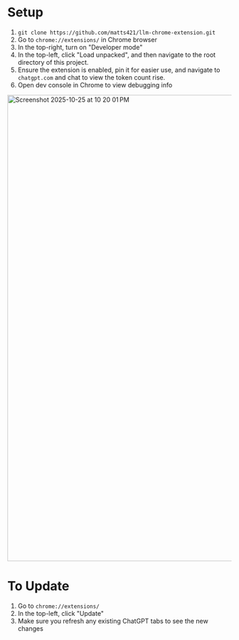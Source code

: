 # Setup

1. `git clone https://github.com/matts421/llm-chrome-extension.git`
2. Go to `chrome://extensions/` in Chrome browser
3. In the top-right, turn on "Developer mode"
4. In the top-left, click "Load unpacked", and then navigate to the root directory of this project.
5. Ensure the extension is enabled, pin it for easier use, and navigate to `chatgpt.com` and chat to view the token count rise.
6. Open dev console in Chrome to view debugging info

<img width="1614" height="1049" alt="Screenshot 2025-10-25 at 10 20 01 PM" src="https://github.com/user-attachments/assets/e768559a-df97-4660-9b1c-e3d68b5d07dd" />


# To Update

1. Go to `chrome://extensions/`
2. In the top-left, click "Update"
3. Make sure you refresh any existing ChatGPT tabs to see the new changes
